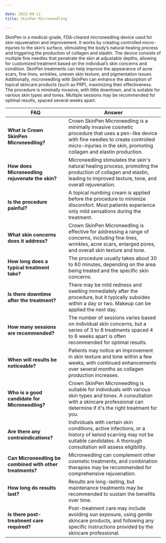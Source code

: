```yaml
---

date: 2023-09-11
title: SkinPen Microneedling

---
```

SkinPen is a medical-grade, FDA-cleared microneedling device used for skin rejuvenation and improvement. It works by creating controlled micro-injuries to the skin’s surface, stimulating the body’s natural healing process and triggering the production of collagen and elastin. The device consists of multiple fine needles that penetrate the skin at adjustable depths, allowing for customized treatment based on the individual’s skin concerns and condition. SkinPen treatments can help improve the appearance of acne scars, fine lines, wrinkles, uneven skin texture, and pigmentation issues. Additionally, microneedling with SkinPen can enhance the absorption of topical skincare products (such as PRP), maximizing their effectiveness. The procedure is minimally invasive, with little downtown, and is suitable for various skin types and tones. Multiple sessions may be recommended for optimal results, spaced several weeks apart.

| FAQ                                      | Answer                                                                                                                              |
|-----------------------------------------------|--------------------------------------------------------------------------------------------------------------------------------------|
| **What is Crown SkinPen Microneedling?**      | Crown SkinPen Microneedling is a minimally invasive cosmetic procedure that uses a pen-like device with fine needles to create controlled micro-injuries in the skin, promoting collagen and elastin production. |
| **How does Microneedling rejuvenate the skin?**| Microneedling stimulates the skin's natural healing process, promoting the production of collagen and elastin, leading to improved texture, tone, and overall rejuvenation.                     |
| **Is the procedure painful?**                  | A topical numbing cream is applied before the procedure to minimize discomfort. Most patients experience only mild sensations during the treatment.                                            |
| **What skin concerns does it address?**        | Crown SkinPen Microneedling is effective for addressing a range of concerns, including fine lines, wrinkles, acne scars, enlarged pores, and overall skin texture and tone.                 |
| **How long does a typical treatment take?**    | The procedure usually takes about 30 to 60 minutes, depending on the area being treated and the specific skin concerns.               |
| **Is there downtime after the treatment?**     | There may be mild redness and swelling immediately after the procedure, but it typically subsides within a day or two. Makeup can be applied the next day.                             |
| **How many sessions are recommended?**         | The number of sessions varies based on individual skin concerns, but a series of 3 to 6 treatments spaced 4 to 6 weeks apart is often recommended for optimal results.                         |
| **When will results be noticeable?**           | Patients may notice an improvement in skin texture and tone within a few weeks, with continued enhancements over several months as collagen production increases.                        |
| **Who is a good candidate for Microneedling?** | Crown SkinPen Microneedling is suitable for individuals with various skin types and tones. A consultation with a skincare professional can determine if it's the right treatment for you.  |
| **Are there any contraindications?**          | Individuals with certain skin conditions, active infections, or a history of keloid scarring may not be suitable candidates. A thorough consultation will assess eligibility.                 |
| **Can Microneedling be combined with other treatments?** | Microneedling can complement other cosmetic treatments, and combination therapies may be recommended for comprehensive rejuvenation.                                    |
| **How long do results last?**                  | Results are long-lasting, but maintenance treatments may be recommended to sustain the benefits over time.                             |
| **Is there post-treatment care required?**    | Post-treatment care may include avoiding sun exposure, using gentle skincare products, and following any specific instructions provided by the skincare professional.                |
